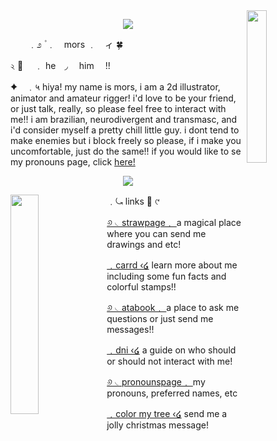 
<div>
  <img align="right" width="25%" src="https://file.garden/ZwCpeSoEK1ZwoQvU/toto%20pagedoll.png">
</div>


<p align="center">
    <img src="https://file.garden/ZwCpeSoEK1ZwoQvU/AGGGGGHHHHH">
</p>

  　　﹒೨  ۫ ﹒　mors ﹒　ィ 🍀 

২ 🍵   　﹒ he　◞  　him　   !!

✦　﹒५  hiya! my name is mors, i am a 2d illustrator, animator and amateur rigger! i'd love to be your friend, or just talk, really, so please feel free to interact with me!! i am brazilian, neurodivergent and transmasc, and i'd consider myself a pretty chill little guy. i dont tend to make enemies but i block freely so please, if i make you uncomfortable, just do the same!! if you would like to se my pronouns page, click [here!](https://en.pronouns.page/@morscod3) 

<p align="center">
    <img src="https://file.garden/ZwCpeSoEK1ZwoQvU/fuc">
</p>

<div>
  <img align="left" width="30%" src="https://file.garden/ZwCpeSoEK1ZwoQvU/forg.png">
</div>

  ﹒⤿  links 📗  ୯ 

[୬ ◟strawpage﹒ ](https://morscod3.straw.page) a magical place where you can send me drawings and etc!

[﹒carrd ‹໒](https://morscod3.carrd.co) learn more about me including some fun facts and colorful stamps!!

[୬ ◟atabook﹒ ](https://morscod3.atabook.org) a place to ask me questions or just send me messages!!

[﹒dni ‹໒](https://morscod3.carrd.co/#dni) a guide on who should or should not interact with me!

[୬ ◟pronounspage﹒ ](https://en.pronouns.page/@morscod3) my pronouns, preferred names, etc

[﹒color my tree ‹໒](https://colormytree.me/2024/01JEEJ4EYAMDQ3RCHDP0RD7SF1) send me a jolly christmas message!
